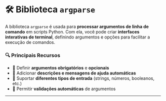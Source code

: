 # 🛠 Biblioteca `argparse`

A biblioteca `argparse` é usada para **processar argumentos de linha de comando** em scripts Python. Com ela, você pode criar **interfaces interativas de terminal**, definindo argumentos e opções para facilitar a execução de comandos.

### 🔍 Principais Recursos
- 📌 Definir **argumentos obrigatórios** e **opcionais**  
- 📌 Adicionar **descrições e mensagens de ajuda automáticas**  
- 📌 Suportar **diferentes tipos de entrada** (strings, números, booleanos, etc.)  
- 📌 Permitir **validações automáticas** de argumentos

---